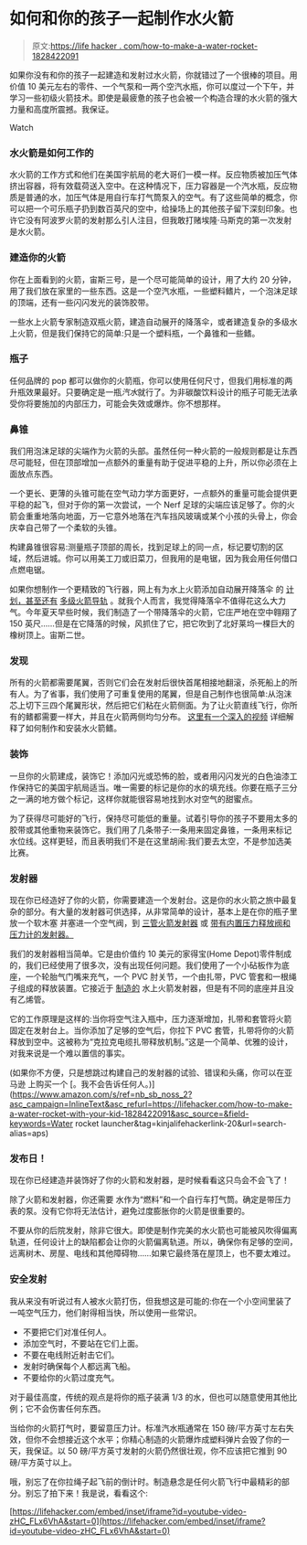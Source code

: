# 如何和你的孩子一起制作水火箭

> 原文:[https://life hacker . com/how-to-make-a-water-rocket-1828422091](https://lifehacker.com/how-to-make-a-water-rocket-with-your-kid-1828422091)

如果你没有和你的孩子一起建造和发射过水火箭，你就错过了一个很棒的项目。用价值 10 美元左右的零件、一个气泵和一两个空汽水瓶，你可以度过一个下午，并学习一些初级火箭技术。即使是最疲惫的孩子也会被一个构造合理的水火箭的强大力量和高度所震撼。我保证。

Watch

### 水火箭是如何工作的

水火箭的工作方式和他们在美国宇航局的老大哥们一模一样。反应物质被加压气体挤出容器，将有效载荷送入空中。在这种情况下，压力容器是一个汽水瓶，反应物质是普通的水，加压气体是用自行车打气筒泵入的空气。有了这些简单的概念，你可以把一个可乐瓶子扔到数百英尺的空中，给操场上的其他孩子留下深刻印象。也许它没有阿波罗火箭的发射那么引人注目，但我敢打赌埃隆·马斯克的第一次发射是水火箭。

### 建造你的火箭

你在上面看到的火箭，宙斯三号，是一个尽可能简单的设计，用了大约 20 分钟，用了我们放在家里的一些东西。这是一个空汽水瓶，一些塑料鳍片，一个泡沫足球的顶端，还有一些闪闪发光的装饰胶带。

一些水上火箭专家制造双瓶火箭，建造自动展开的降落伞，或者建造复杂的多级水上火箭，但是我们保持它的简单:只是一个塑料瓶，一个鼻锥和一些鳍。

### 瓶子

任何品牌的 pop 都可以做你的火箭瓶，你可以使用任何尺寸，但我们用标准的两升瓶效果最好。只要确定是一瓶*汽水*就行了。为非碳酸饮料设计的瓶子可能无法承受你将要施加的内部压力，可能会失效或爆炸。你不想那样。

### 鼻锥

我们用泡沫足球的尖端作为火箭的头部。虽然任何一种火箭的一般规则都是让东西尽可能轻，但在顶部增加一点额外的重量有助于促进平稳的上升，所以你必须在上面放点东西。

一个更长、更薄的头锥可能在空气动力学方面更好，一点额外的重量可能会提供更平稳的起飞，但对于你的第一次尝试，一个 Nerf 足球的尖端应该足够了。你的火箭会重重地落向地面，万一它意外地落在汽车挡风玻璃或某个小孩的头骨上，你会庆幸自己带了一个柔软的头锥。

构建鼻锥很容易:测量瓶子顶部的周长，找到足球上的同一点，标记要切割的区域，然后进城。你可以用美工刀或旧菜刀，但我用的是电锯，因为我会用任何借口点燃电锯。

如果你想制作一个更精致的飞行器，网上有为水上火箭添加自动展开降落伞 的 [计划，甚至还有](https://www.instructables.com/id/How-to-build-a-bottle-rocket-with-a-parachute/) [多级火箭导轨](https://www.instructables.com/id/Water-Rocket-2-Stage-Mechanism/) 。就我个人而言，我觉得降落伞不值得花这么大力气。今年夏天早些时候，我们制造了一个带降落伞的火箭，它庄严地在空中翱翔了 150 英尺……但是在它降落的时候，风抓住了它，把它吹到了北好莱坞一棵巨大的橡树顶上。宙斯二世。

### 发现

所有的火箭都需要尾翼，否则它们会在发射后很快首尾相接地翻滚，杀死船上的所有人。为了省事，我们使用了可重复使用的尾翼，但是自己制作也很简单:从泡沫芯上切下三四个尾翼形状，然后把它们粘在火箭侧面。为了让火箭直线飞行，你所有的鳍都需要一样大，并且在火箭两侧均匀分布。 [这里有一个深入的视频](https://www.youtube.com/watch?v=XDoXrD7n2OM) 详细解释了如何制作和安装水火箭鳍。

### 装饰

一旦你的火箭建成，装饰它！添加闪光或恐怖的脸，或者用闪闪发光的白色油漆工作保持它的美国宇航局适当。唯一需要的标记是你的水的填充线。你要在瓶子三分之一满的地方做个标记，这样你就能很容易地找到水对空气的甜蜜点。

为了获得尽可能好的飞行，保持尽可能低的重量。试着引导你的孩子不要用太多的胶带或其他重物来装饰它。我们用了几条带子:一条用来固定鼻锥，一条用来标记水位线。这样更轻，而且表明我们不是在这里胡闹:我们要去太空，不是参加选美比赛。

### 发射器

现在你已经造好了你的火箭，你需要建造一个发射台。这是你的水火箭之旅中最复杂的部分。有大量的发射器可供选择，从非常简单的设计，基本上是在你的瓶子里放一个软木塞 并塞进一个空气阀，到 [三管火箭发射器](https://www.amazon.com/Triple-Bottle-Rocket-Preassembled-Launcher/dp/B008D7F8WM?asc_campaign=InlineText&asc_refurl=https://lifehacker.com/how-to-make-a-water-rocket-with-your-kid-1828422091&asc_source=&tag=kinjalifehackerlink-20) 或 [带有内置压力释放阀和压力计的发射器。](http://www.aircommandrockets.com/rocket_launcher.htm)

我们的发射器相当简单。它是由价值约 10 美元的家得宝(Home Depot)零件制成的，我们已经使用了很多次，没有出现任何问题。我们使用了一个小砧板作为底座，一个轮胎气门嘴来充气，一个 PVC 肘关节，一个由扎带，PVC 管套和一根绳子组成的释放装置。它接近于 [制造的](https://makezine.com/projects/water-rocket-launcher/) 水上火箭发射器，但是有不同的底座并且没有乙烯管。

它的工作原理是这样的:当你将空气注入瓶中，压力逐渐增加，扎带和套管将火箭固定在发射台上。当你添加了足够的空气后，你拉下 PVC 套管，扎带将你的火箭释放到空中。这被称为“克拉克电缆扎带释放机制。”这是一个简单、优雅的设计，对我来说是一个难以置信的事实。

(如果你不方便，只是想跳过构建自己的发射器的试验、错误和头痛，你可以在亚马逊 上购买一个 [。我不会告诉任何人。)](https://www.amazon.com/s/ref=nb_sb_noss_2?asc_campaign=InlineText&asc_refurl=https://lifehacker.com/how-to-make-a-water-rocket-with-your-kid-1828422091&asc_source=&field-keywords=Water rocket launcher&tag=kinjalifehackerlink-20&url=search-alias=aps)

### 发布日！

现在你已经建造并装饰好了你的火箭和发射器，是时候看看这只鸟会不会飞了！

除了火箭和发射器，你还需要 水作为“燃料”和一个自行车打气筒。确定是带压力表的泵。没有它你将无法估计，避免过度膨胀你的火箭是很重要的。

不要从你的后院发射，除非它很大。即使是制作完美的水火箭也可能被风吹得偏离轨道，任何设计上的缺陷都会让你的火箭偏离轨道。所以，确保你有足够的空间，远离树木、房屋、电线和其他障碍物……如果它最终落在屋顶上，也不要太难过。

### 安全发射

我从来没有听说过有人被水火箭打伤，但我想这是可能的:你在一个小空间里装了一吨空气压力，他们射得相当快，所以使用一些常识。

*   不要把它们对准任何人。
*   添加空气时，不要站在它们上面。
*   不要在电线附近射击它们。
*   发射时确保每个人都远离飞船。
*   不要给你的火箭过度充气。

对于最佳高度，传统的观点是将你的瓶子装满 1/3 的水，但也可以随意使用其他比例；它不会伤害任何东西。

当给你的火箭打气时，要留意压力计。标准汽水瓶通常在 150 磅/平方英寸左右失效，但你不会想接近这个水平；你精心制造的火箭爆炸成塑料弹片会毁了你的一天，我保证。以 50 磅/平方英寸发射的火箭仍然很壮观，你不应该把它推到 90 磅/平方英寸以上。

哦，别忘了在你拉绳子起飞前的倒计时。制造悬念是任何火箭飞行中最精彩的部分。别忘了拍下来！我是说，看看这个:

 [https://lifehacker.com/embed/inset/iframe?id=youtube-video-zHC_FLx6VhA&start=0](https://lifehacker.com/embed/inset/iframe?id=youtube-video-zHC_FLx6VhA&start=0)